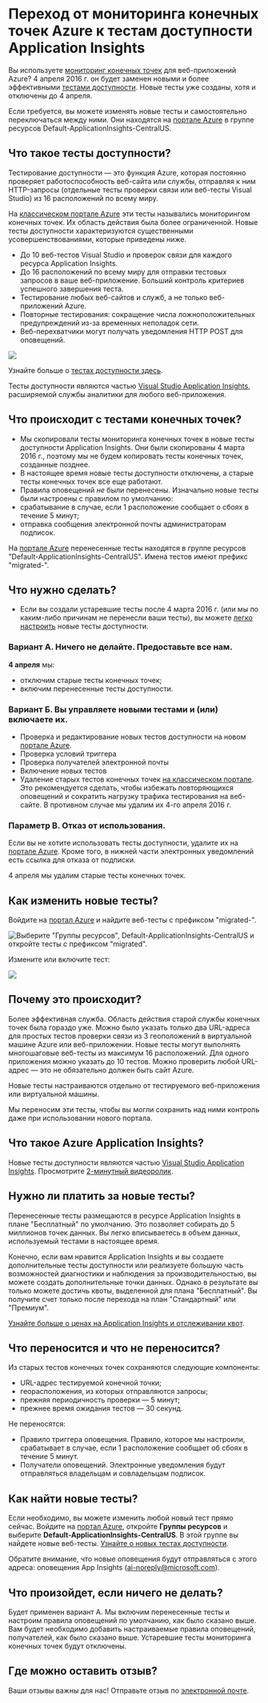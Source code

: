 <properties 
	pageTitle="Переход от мониторинга конечных точек Azure к тестам доступности Application Insights" 
	description="Мы перенесли классические тесты мониторинга конечных точек в новые тесты доступности Application Insights. Переход будет выполнен 4 апреля 2016 г."
	services="application-insights" 
    documentationCenter=""
	authors="soubhagyadash" 
	manager="douge"/>

<tags 
	ms.service="application-insights" 
	ms.workload="tbd" 
	ms.tgt_pltfrm="ibiza" 
	ms.devlang="na" 
	ms.topic="article" 
	ms.date="03/10/2016" 
	ms.author="awills"/>
 
# Переход от мониторинга конечных точек Azure к тестам доступности Application Insights

Вы используете [мониторинг конечных точек](https://blogs.msdn.microsoft.com/mast/2013/03/03/windows-azure-portal-update-configure-web-endpoint-status-monitoring-preview/) для веб-приложений Azure? 4 апреля 2016 г. он будет заменен новыми и более эффективными [тестами доступности](app-insights-monitor-web-app-availability.md). Новые тесты уже созданы, хотя и отключены до 4 апреля.

Если требуется, вы можете изменять новые тесты и самостоятельно переключаться между ними. Они находятся на [портале Azure](https://portal.azure.com) в группе ресурсов Default-ApplicationInsights-CentralUS.


## Что такое тесты доступности?

Тестирование доступности — это функция Azure, которая постоянно проверяет работоспособность веб-сайта или службы, отправляя к ним HTTP-запросы (отдельные тесты проверки связи или веб-тесты Visual Studio) из 16 расположений по всему миру.

На [классическом портале Azure](https://manage.windowsazure.com) эти тесты назывались мониторингом конечных точек. Их область действия была более ограниченной. Новые тесты доступности характеризуются существенными усовершенствованиями, которые приведены ниже.

* До 10 веб-тестов Visual Studio и проверок связи для каждого ресурса Application Insights. 
* До 16 расположений по всему миру для отправки тестовых запросов в ваше веб-приложение. Больший контроль критериев успешного завершения теста. 
* Тестирование любых веб-сайтов и служб, а не только веб-приложений Azure.
* Повторные тестирования: сокращение числа ложноположительных предупреждений из-за временных неполадок сети. 
* Веб-перехватчики могут получать уведомления HTTP POST для оповещений.

![](./media/app-insights-migrate-azure-endpoint-tests/16-1test.png)

Узнайте больше о [тестах доступности здесь](app-insights-monitor-web-app-availability.md).

Тесты доступности являются частью [Visual Studio Application Insights](app-insights-overview.md), расширяемой службы аналитики для любого веб-приложения.



## Что происходит с тестами конечных точек?

* Мы скопировали тесты мониторинга конечных точек в новые тесты доступности Application Insights. Они были скопированы 4 марта 2016 г., поэтому мы не будем копировать тесты конечных точек, созданные позднее.
* В настоящее время новые тесты доступности отключены, а старые тесты конечных точек все еще работают.
* Правила оповещений *не* были перенесены. Изначально новые тесты были настроены с правилом по умолчанию:
 * срабатывание в случае, если 1 расположение сообщает о сбоях в течение 5 минут;
 * отправка сообщения электронной почты администраторам подписок.

На [портале Azure](https://portal.azure.com) перенесенные тесты находятся в группе ресурсов "Default-ApplicationInsights-CentralUS". Имена тестов имеют префикс "migrated-".

## Что нужно сделать?

* Если вы создали устаревшие тесты после 4 марта 2016 г. (или мы по каким-либо причинам не перенесли ваши тесты), вы можете [легко настроить](app-insights-monitor-web-app-availability.md) новые тесты доступности.

### Вариант А. Ничего не делайте. Предоставьте все нам.

**4 апреля** мы:

* отключим старые тесты конечных точек;
* включим перенесенные тесты доступности.

### Вариант Б. Вы управляете новыми тестами и (или) включаете их.

* Проверка и редактирование новых тестов доступности на новом [портале Azure](https://portal.azure.com). 
 * Проверка условий триггера
 * Проверка получателей электронной почты
* Включение новых тестов
* Удаление старых тестов конечных точек [на классическом портале](https://manage.windowsazure.com). Это рекомендуется сделать, чтобы избежать повторяющихся оповещений и сократить нагрузку трафика тестирования на веб-сайте. В противном случае мы удалим их 4-го апреля 2016 г.


### Параметр В. Отказ от использования.

Если вы не хотите использовать тесты доступности, удалите их на [портале Azure](https://portal.azure.com). Кроме того, в нижней части электронных уведомлений есть ссылка для отказа от подписки.

4 апреля мы удалим старые тесты конечных точек.

## Как изменить новые тесты?

Войдите на [портал Azure](https://portal.azure.com) и найдите веб-тесты с префиксом "migrated-".

![Выберите "Группы ресурсов", Default-ApplicationInsights-CentralUS и откройте тесты c префиксом "migrated".](./media/app-insights-migrate-azure-endpoint-tests/20.png)

Измените или включите тест:

![](./media/app-insights-migrate-azure-endpoint-tests/21.png)


## Почему это происходит?

Более эффективная служба. Область действия старой службы конечных точек была гораздо уже. Можно было указать только два URL-адреса для простых тестов проверки связи из 3 геоположений в виртуальной машине Azure или веб-приложении. Новые тесты могут выполнять многошаговые веб-тесты из максимум 16 расположений. Для одного приложения можно указать до 10 тестов. Можно проверить любой URL-адрес — это не обязательно должен быть сайт Azure.

Новые тесты настраиваются отдельно от тестируемого веб-приложения или виртуальной машины.

Мы переносим эти тесты, чтобы вы могли сохранить над ними контроль даже при использовании нового портала.

## Что такое Azure Application Insights?

Новые тесты доступности являются частью [Visual Studio Application Insights](app-insights-overview.md). Просмотрите [2-минутный видеоролик](http://go.microsoft.com/fwlink/?LinkID=733921).

## Нужно ли платить за новые тесты?

Перенесенные тесты размещаются в ресурсе Application Insights в плане "Бесплатный" по умолчанию. Это позволяет собирать до 5 миллионов точек данных. Вы легко вписываетесь в объем данных, используемый тестами в настоящее время.

Конечно, если вам нравится Application Insights и вы создаете дополнительные тесты доступности или реализуете большую часть возможностей диагностики и наблюдения за производительностью, вы можете создать дополнительные точки данных. Однако в результате вы только можете достичь квоты, выделенной для плана "Бесплатный". Вы получите счет только после перехода на план "Стандартный" или "Премиум".

[Узнайте больше о ценах на Application Insights и отслеживании квот](app-insights-pricing.md).

## Что переносится и что не переносится?

Из старых тестов конечных точек сохраняются следующие компоненты:

* URL-адрес тестируемой конечной точки;
* георасположения, из которых отправляются запросы;
* прежняя периодичность проверки — 5 минут;
* прежнее время ожидания тестов — 30 секунд. 

Не переносятся:

* Правило триггера оповещения. Правило, которое мы настроили, срабатывает в случае, если 1 расположение сообщает об сбоях в течение 5 минут.
* Получатели оповещений. Электронные уведомления будут отправляться владельцам и совладельцам подписок. 

## Как найти новые тесты?

Если необходимо, вы можете изменить любой новый тест прямо сейчас. Войдите на [портал Azure](https://portal.azure.com), откройте **Группы ресурсов** и выберите **Default-ApplicationInsights-CentralUS**. В этой группе вы найдете новые веб-тесты. [Узнайте о новых тестах доступности](app-insights-monitor-web-app-availability.md).

Обратите внимание, что новые оповещения будут отправляться с этого адреса: оповещения App Insights (ai-noreply@microsoft.com).

## Что произойдет, если ничего не делать?

Будет применен вариант А. Мы включим перенесенные тесты и настроим правила оповещений по умолчанию, как было сказано выше. Вам будет необходимо добавить настраиваемые правила оповещений, получателей, как было сказано выше. Устаревшие тесты мониторинга конечных точек будут отключены.

## Где можно оставить отзыв? 

Ваши отзывы важны для нас! Отправьте отзыв по [электронной почте](mailto:vsai@microsoft.com).

<!---HONumber=AcomDC_0316_2016-->